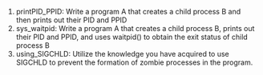 1. printPID_PPID: Write a program A that creates a child process B and then prints out their PID and PPID
2. sys_waitpid: Write a program A that creates a child process B, prints out their PID and PPID, and uses waitpid() to obtain the exit status of child process B
3. using_SIGCHLD: Utilize the knowledge you have acquired to use SIGCHLD to prevent the formation of zombie processes in the program.
